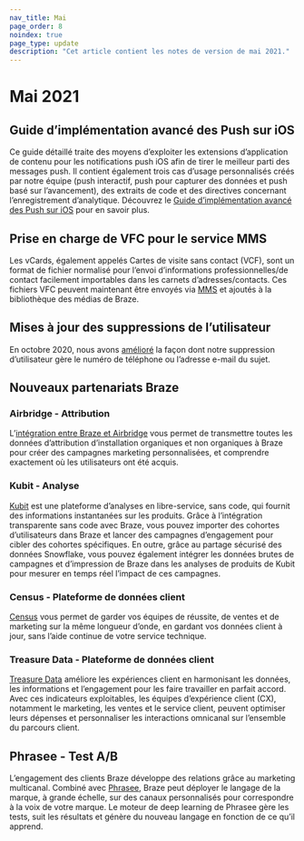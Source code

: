 ```yaml
---
nav_title: Mai
page_order: 8
noindex: true
page_type: update
description: "Cet article contient les notes de version de mai 2021."
---
```

# Mai 2021

## Guide d’implémentation avancé des Push sur iOS

Ce guide détaillé traite des moyens d’exploiter les extensions d’application de contenu pour les notifications push iOS afin de tirer le meilleur parti des messages push. Il contient également trois cas d’usage personnalisés créés par notre équipe (push interactif, push pour capturer des données et push basé sur l’avancement), des extraits de code et des directives concernant l’enregistrement d’analytique. Découvrez le [Guide d’implémentation avancé des Push sur iOS](/docs/developer_guide/platform_integration_guides/ios/push_notifications/implementation_guide/) pour en savoir plus.

## Prise en charge de VFC pour le service MMS

Les vCards, également appelés Cartes de visite sans contact (VCF), sont un format de fichier normalisé pour l’envoi d’informations professionnelles/de contact facilement importables dans les carnets d’adresses/contacts. Ces fichiers VFC peuvent maintenant être envoyés via [MMS]({{site.baseurl}}/user_guide/message_building_by_channel/sms/mms/create/) et ajoutés à la bibliothèque des médias de Braze. 

## Mises à jour des suppressions de l’utilisateur

En octobre 2020, nous avons [amélioré]({{site.baseurl}}/help/release_notes/2020/october/) la façon dont notre suppression d’utilisateur gère le numéro de téléphone ou l’adresse e-mail du sujet. 

## Nouveaux partenariats Braze

### Airbridge - Attribution

L’[intégration entre Braze et Airbridge]({{site.baseurl}}/partners/message_orchestration/attribution/airbridge/) vous permet de transmettre toutes les données d’attribution d’installation organiques et non organiques à Braze pour créer des campagnes marketing personnalisées, et comprendre exactement où les utilisateurs ont été acquis.
### Kubit - Analyse

[Kubit]({{site.baseurl}}/partners/data_and_infrastructure_agility/analytics/kubit/) est une plateforme d’analyses en libre-service, sans code, qui fournit des informations instantanées sur les produits. Grâce à l’intégration transparente sans code avec Braze, vous pouvez importer des cohortes d’utilisateurs dans Braze et lancer des campagnes d’engagement pour cibler des cohortes spécifiques. En outre, grâce au partage sécurisé des données Snowflake, vous pouvez également intégrer les données brutes de campagnes et d’impression de Braze dans les analyses de produits de Kubit pour mesurer en temps réel l’impact de ces campagnes. 

### Census - Plateforme de données client

[Census]({{site.baseurl}}/partners/data_and_infrastructure_agility/customer_data_platform/census/) vous permet de garder vos équipes de réussite, de ventes et de marketing sur la même longueur d’onde, en gardant vos données client à jour, sans l’aide continue de votre service technique.

### Treasure Data - Plateforme de données client

[Treasure Data]({{site.baseurl}}/partners/data_and_infrastructure_agility/customer_data_platform/treasure_data/) améliore les expériences client en harmonisant les données, les informations et l’engagement pour les faire travailler en parfait accord. Avec ces indicateurs exploitables, les équipes d’expérience client (CX), notamment le marketing, les ventes et le service client, peuvent optimiser leurs dépenses et personnaliser les interactions omnicanal sur l’ensemble du parcours client. 

## Phrasee - Test A/B

L’engagement des clients Braze développe des relations grâce au marketing multicanal. Combiné avec [Phrasee]({{site.baseurl}}/partners/data_and_infrastructure_agility/ab_testing/phrasee/), Braze peut déployer le langage de la marque, à grande échelle, sur des canaux personnalisés pour correspondre à la voix de votre marque. Le moteur de deep learning de Phrasee gère les tests, suit les résultats et génère du nouveau langage en fonction de ce qu’il apprend. 